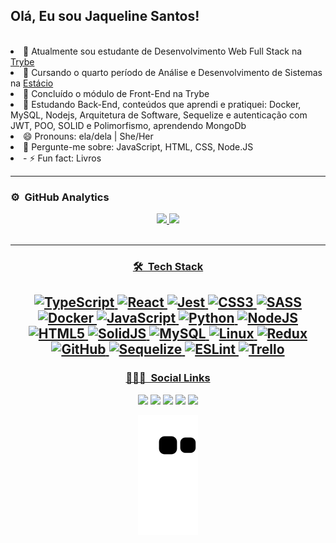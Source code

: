 ## Olá, Eu sou Jaqueline Santos!
<br>

<li> 🔭 Atualmente sou estudante de Desenvolvimento Web Full Stack na <a href="https://betrybe.com" target="_blank">Trybe</a></li>
<li> 🔭 Cursando o quarto período de Análise e Desenvolvimento de Sistemas na <a href="https://estacio.br" target="_blank">Estácio</a></li>
<li> 🌱 Concluído o módulo de Front-End na Trybe</li>
<li> 🌱 Estudando Back-End, conteúdos que aprendi e pratiquei: Docker, MySQL, Nodejs, Arquitetura de Software, Sequelize e autenticação com JWT, POO, SOLID e Polimorfismo, aprendendo MongoDb</li> 
<li> 😄 Pronouns: ela/dela | She/Her</li>
<li> 💬 Pergunte-me sobre: JavaScript, HTML, CSS, Node.JS </li>
<li>- ⚡ Fun fact: Livros </li>

-----

### ⚙️ &nbsp;GitHub Analytics

<div align="center">
  <a href="https://github.com/JaquelineAPSantos">
  <img height="200em" src="https://github-readme-stats.vercel.app/api?username=JaquelineAPSantos&show_icons=true&theme=dark&include_all_commits=true&count_private=true"/>
  <img height="200em" src="https://github-readme-stats.vercel.app/api/top-langs/?username=JaquelineAPSantos&layout=compact&langs_count=16&theme=dark"/>
   <div align="center"><br>
     
----

### 🛠 &nbsp;Tech Stack
  
 
![TypeScript](https://img.shields.io/badge/typescript-%23007ACC.svg?style=for-the-badge&logo=typescript&logoColor=white)
![React](https://img.shields.io/badge/react-%2320232a.svg?style=for-the-badge&logo=react&logoColor=%2361DAFB)
![Jest](https://img.shields.io/badge/-jest-%23C21325?style=for-the-badge&logo=jest&logoColor=white)
![CSS3](https://img.shields.io/badge/css3-%231572B6.svg?style=for-the-badge&logo=css3&logoColor=white)
![SASS](https://img.shields.io/badge/SASS-hotpink.svg?style=for-the-badge&logo=SASS&logoColor=white)
![Docker](https://img.shields.io/badge/docker-%230db7ed.svg?style=for-the-badge&logo=docker&logoColor=white)
![JavaScript](https://img.shields.io/badge/javascript-%23323330.svg?style=for-the-badge&logo=javascript&logoColor=%23F7DF1E)
![Python](https://img.shields.io/badge/python-3670A0?style=for-the-badge&logo=python&logoColor=ffdd54)
![NodeJS](https://img.shields.io/badge/node.js-6DA55F?style=for-the-badge&logo=node.js&logoColor=white)
![HTML5](https://img.shields.io/badge/html5-%23E34F26.svg?style=for-the-badge&logo=html5&logoColor=white)
![SolidJS](https://img.shields.io/badge/SolidJS-2c4f7c?style=for-the-badge&logo=solid&logoColor=c8c9cb)
![MySQL](https://img.shields.io/badge/mysql-%2300f.svg?style=for-the-badge&logo=mysql&logoColor=white)
![Linux](https://img.shields.io/badge/Linux-FCC624?style=for-the-badge&logo=linux&logoColor=black)
![Redux](https://img.shields.io/badge/redux-%23593d88.svg?style=for-the-badge&logo=redux&logoColor=white)
![GitHub](https://img.shields.io/badge/github-%23121011.svg?style=for-the-badge&logo=github&logoColor=white)
![Sequelize](https://img.shields.io/badge/Sequelize-52B0E7?style=for-the-badge&logo=Sequelize&logoColor=white)
![ESLint](https://img.shields.io/badge/ESLint-4B3263?style=for-the-badge&logo=eslint&logoColor=white)
![Trello](https://img.shields.io/badge/Trello-%23026AA7.svg?style=for-the-badge&logo=Trello&logoColor=white)
    </div>
-----
  
### 🧑🏾‍💻 &nbsp;Social Links
  
  <a href="https://www.linkedin.com/in/jaquelineapsantos/" target="_blank"><img src="https://img.shields.io/badge/-LinkedIn-%230077B5?style=for-the-badge&logo=linkedin&logoColor=white"></a> 
  <a href="https://www.instagram.com/jaqueaps/" target="_blank"><img src="https://img.shields.io/badge/-Instagram-%23E4405F?style=for-the-badge&logo=instagram&logoColor=white"></a>
 <a href="https://twitter.com/Jaquelineaps" target="_blank"><img src="https://img.shields.io/badge/Twitter-1DA1F2?style=for-the-badge&logo=twitter&logoColor=white"></a>
  <a href = "mailto:jaque.aps@hotmail.com" target="_blank"><img src="https://img.shields.io/badge/Microsoft_Outlook-0078D4?style=for-the-badge&logo=microsoft-outlook&logoColor=white"></a>
  <a href="https://contate.me/JaquelineSantos" target="_blank"><img src="https://img.shields.io/badge/WhatsApp-25D366?style=for-the-badge&logo=whatsapp&logoColor=white"></a>

 
![Snake animation](https://github.com/JaquelineAPSantos/JaquelineAPSantos/blob/output/github-contribution-grid-snake.svg)
